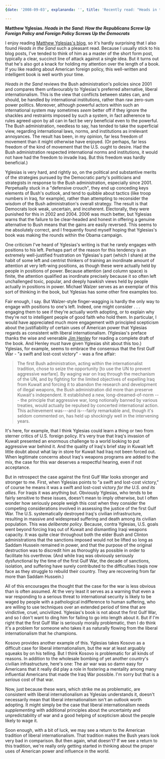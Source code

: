 ```yaml
---
{date: '2008-09-03', explananda: '', title: 'Recently read: "Heads in the Sand"', tags: book_reviews}

---
```

<strong>Matthew Yglesias. <em>Heads in the Sand: How the Republicans Screw Up Foreign Policy and Foreign Policy Screws Up the Democrats</em></strong>

I enjoy reading <a href="http://yglesias.thinkprogress.org/">Matthew Yglesias's blog</a>, so it's hardly surprising that I also found <em>Heads in the Sand</em> such a pleasant read.  Because I usually stick to his blog posts, I've tended to think of him as a master of the short form post, typically a clear, succinct line of attack against a single idea.  But it turns out that he's also got a knack for holding my attention over the length of a book.  If you like reading about American foreign policy, this well-written and intelligent book is well worth your time.

<em>Heads in the Sand</em> reviews the Bush administration's policies since 2001 and compares them unfavourably to Yglesias's preferred alternative, liberal internationalism.  This is the view that conflicts between states can, and should, be handled by international institutions, rather than raw zero-sum power politics.  Moreover, although powerful actors within such an international system may sometimes <em>seem</em> better off if they ignore the shackles and restraints imposed by such a system, in fact adherence to rules agreed upon by all can in fact be very beneficial even to the powerful.  The Bush administration, needless to say, has tended to take the superficial view, regarding international laws, norms, and institutions as irrelevant annoyances.  The result has been, in my opinion, far less freedom of movement than it might otherwise have enjoyed.  (Or perhaps, far less freedom of the kind of movement that the U.S. ought to desire.  Had the Bush administration respected international norms and institutions, it would not have had the freedom to invade Iraq.  But this freedom was hardly beneficial.)

Yglesias is very hard, and rightly so, on the political and substantive merits of the strategies pursued by the Democratic party's politicians and strategists in response to the Bush administration, especially since 2001.  Perpetually stuck in a "defensive crouch", they end up conceding keys elements of Bush's outlook, and tend to quibble about tactics (like troop numbers in Iraq, for example), rather than attempting to reconsider the wisdom of the Bush administration's overall strategy.  The result is that Democrats look weak, uncertain, and incoherent.  Electorally, they were punished for this in 2002 and 2004.  2006 was much better, but Yglesias warns that the failure to be clear-headed and honest in offering a genuine alternative to Bush means that the gains are easily reversed.  This seems to me absolutely correct, and I frequently found myself hoping that Yglesias's book was making the rounds within the Obama campaign.

One criticism I've heard of Yglesias's writing is that he rarely engages with positions to his left.  Perhaps part of the reason for this tendency is an extremely well-justified frustration on Yglesias's part (which I share) at the habit of some left and centrist thinkers of training an inordinate amount of attention at very left-wing positions, as though these were actually held by people in positions of power.  Because attention (and column space) is finite, the attention qualified as inordinate precisely because it so often left unchallenged toxic, popular, and deeply hawkish views held by people actually in positions in power.  Michael Walzer serves as an exemplar of this sort of thinking in the book, but Yglesias has some other fine examples too.

Fair enough, I say.  But Walzer-style finger-wagging is hardly the only way to engage with positions to one's left.  Indeed, one might consider . . . engaging them to see if they're actually worth adopting, or to explain why they're not to intelligent people of good faith who hold them.  In particular, I would have appreciated much more engagement with principled scepticism about the justifiability of certain uses of American power that Yglesias regards as consistent with liberal internationalism.  (Yglesias's preface thanks the wise and venerable <a href="http://highclearing.com/">Jim Henley</a> for reading a complete draft of the book.  And Henley must have given Yglesias shit about this too.)    Yglesias, for example, seems to embrace the consensus that the first Gulf War - "a swift and lost-cost victory" - was a fine affair:
<blockquote>
The first Bush administration, acting within the internationalist tradition, chose to seize the opportunity [to use the UN to prevent aggressive warfare].  By waging war on Iraq through the mechanism of the UN, and by fighting for the limited objectives of expelling Iraq from Kuwait and forcing it to abandon the research and development of illegal weapons, the Bush administration did more than preserve Kuwait's independent.  It established a new, long-dreamed-of-norm --- the principle that aggressive war, long notionally banned by various treaties, would actually be repulsed by concerted international action.  This achievement was---and is---fairly remarkable and, though it's seldom commented on, has held up shockingly well in the intervening years.
</blockquote>
It's here, for example, that I think Yglesias could learn a thing or two from sterner critics of U.S. foreign policy.  It's very true that Iraq's invasion of Kuwait presented an enormous challenge to a world looking to put aggressive war behind it.  And the quality of Iraq's brief stay in Kuwait left little doubt about what lay in store for Kuwait had Iraq not been forced out.  When legitimate concerns about Iraq's weapons programs are added to the mix, the case for this war deserves a respectful hearing, even if not acceptance.

But in retrospect the case against the first Gulf War looks stronger and stronger to me.  First, when Yglesias points to "a swift and lost-cost victory," of course he means it was a swift and lost-cost victory <em>for the U.S. and its allies</em>.  For Iraqis it was anything but.  Obviously Yglesias, who tends to be fairly sensitive to these issues, doesn't mean to imply otherwise, but I often wonder how seriously people weigh this cost when they consider the competing considerations involved in assessing the justice of the first Gulf War.  The U.S. systematically destroyed Iraq's civilian infrastructure, resulting in massive and widespread suffering and death among its civilian population.  This was <em>deliberate policy</em>.  Because, contra Yglesias, U.S. goals went beyond forcing Iraq out of Kuwait and dismantling Iraqi weapons capacity.  It was quite clear throughout both the elder Bush and Clinton administrations that the sanctions imposed would not be lifted so long as Saddam Hussein remained in power, and that the purpose of the original destruction was to discredit him as thoroughly as possible in order to facilitate his overthrow.  (And while Iraq was obviously seriously dysfunctional by the time of the first Gulf War, the decade of sanctions, isolation, and suffering have surely contributed to the difficulties Iraqis now face as they struggle to rebuild their country.  They are recovering from far more than Saddam Hussein.)

All of this encourages the thought that the case for the war is less obvious than is often assumed.  At the very least it serves as a warning that even a war responding to a serious threat to international security is likely to be waged by people with a pathological indifference to human suffering, who are willing to use techniques over an extended period of time that are vindictive, cruel, uncivilized.  Yglesias's book is not about the first Gulf War, and so I don't want to ding him for failing to go into length about it.  But if I'm right that the first Gulf War is seriously morally problematic, then I do think it's a problem for someone who takes it as naturally flowing from the liberal internationalism that he champions.

Kosovo provides another example of this.  Yglesias takes Kosovo as a difficult case for liberal internationalism, but the war at least arguably squeaks by on his telling.  But I think Kosovo is problematic for all kinds of reasons.  In addition to the wholesale bombing of yet another country's civilian infrastructure, here's one: The air war was so damn easy for Americans that it really did play a role in fostering a mentality among many influential Americans that made the Iraq War possible.  I'm sorry but that is a <em>serious</em> cost of that war.

Now, just because these wars, which strike me as problematic, are consistent with liberal internationalism as Yglesias understands it, doesn't necessarily mean that liberal internationalism isn't an outlook worth adopting.  It might simply be the case that liberal internationalism needs <em>supplementing</em> with additional principles about the uncertainty and unpredictability of war and a good helping of scepticism about the people likely to wage it.

Soon enough, with a bit of luck, we may see a return to the American tradition of liberal internationalism.  That tradition makes the Bush years look very bad in comparison.  But then again, what doesn't?  If we see a return to this tradition, we're really only getting started in thinking about the proper uses of American power and influence in the world.
